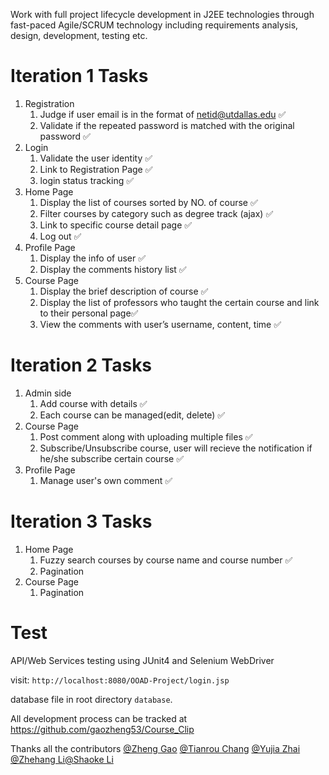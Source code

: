 Work with full project lifecycle development in J2EE technologies through fast-paced Agile/SCRUM technology including requirements analysis, design, development, testing etc.

# Iteration 1 Tasks
1. Registration
	1. Judge if user email is in the format of netid@utdallas.edu   ✅
	2. Validate if the repeated password is matched with the original password     ✅
2. Login
	1. Validate the user identity   ✅
	2. Link to Registration Page   ✅
	3. login status tracking    ✅
3. Home Page
	1. Display the list of courses sorted by NO. of course	   ✅ 
	2. Filter courses by category such as degree track  (ajax) ✅
	3. Link to specific course detail page     ✅
	4. Log out    ✅
4. Profile Page
	1. Display the info of user    ✅
	2. Display the comments history list    ✅
5. Course Page
	1. Display the brief description of course     ✅
	2. Display the list of professors who taught the certain course and link to their personal page✅
	3. View the comments with user’s username, content, time     ✅ 

# Iteration 2 Tasks	
1. Admin side
	1. Add course with details     ✅
	2. Each course can be managed(edit, delete)   ✅
2. Course Page
	1. Post comment along with uploading multiple files     ✅
	2. Subscribe/Unsubscribe course, user will recieve the notification if he/she subscribe certain course ✅
3. Profile Page
	1. Manage user's own comment     ✅

# Iteration 3 Tasks	
1. Home Page
	1. Fuzzy search courses by course name and course number  ✅
	2. Pagination
2. Course Page
	1. Pagination
# Test 
API/Web Services testing using JUnit4 and Selenium WebDriver

visit: `http://localhost:8080/OOAD-Project/login.jsp`

database file in root directory `database`.

All development process can be tracked at https://github.com/gaozheng53/Course_Clip

Thanks all the contributors [@Zheng Gao](https://github.com/gaozheng53) [@Tianrou Chang](https://github.com/TianrouC) [@Yujia Zhai](https://github.com/lemonyujia) [@Zhehang Li](https://github.com/zli82)[@Shaoke Li](https://github.com/iDoNotLikeGithub) 